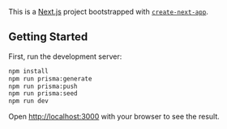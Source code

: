 This is a [Next.js](https://nextjs.org/) project bootstrapped with [`create-next-app`](https://github.com/vercel/next.js/tree/canary/packages/create-next-app).

## Getting Started

First, run the development server:

```bash
npm install
npm run prisma:generate
npm run prisma:push
npm run prisma:seed
npm run dev
```

Open [http://localhost:3000](http://localhost:3000) with your browser to see the result.
